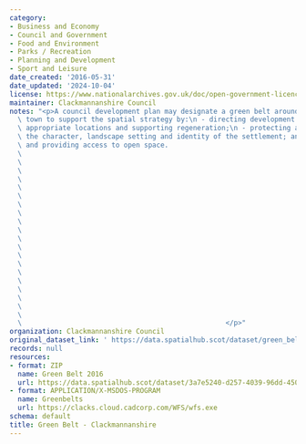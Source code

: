 ```yaml
---
category:
- Business and Economy
- Council and Government
- Food and Environment
- Parks / Recreation
- Planning and Development
- Sport and Leisure
date_created: '2016-05-31'
date_updated: '2024-10-04'
license: https://www.nationalarchives.gov.uk/doc/open-government-licence/version/3/
maintainer: Clackmannanshire Council
notes: "<p>A council development plan may designate a green belt around a city or\
  \ town to support the spatial strategy by:\n - directing development to the most\
  \ appropriate locations and supporting regeneration;\n - protecting and enhancing\
  \ the character, landscape setting and identity of the settlement; and\n - protecting\
  \ and providing access to open space.                                          \
  \                                                                              \
  \                                                                              \
  \                                                                              \
  \                                                                              \
  \                                                                              \
  \                                                                              \
  \                                                                              \
  \                                                                              \
  \                                                                              \
  \                                                                              \
  \                                                                              \
  \                                                                              \
  \                                                                              \
  \                                                                              \
  \                                                                              \
  \                                                                              \
  \                                                                              \
  \                                                                              \
  \                                                                              \
  \                                                                              \
  \                                                  </p>"
organization: Clackmannanshire Council
original_dataset_link: ' https://data.spatialhub.scot/dataset/green_belt-cl'
records: null
resources:
- format: ZIP
  name: Green Belt 2016
  url: https://data.spatialhub.scot/dataset/3a7e5240-d257-4039-96dd-450b009af130/resource/285a4ef7-7fd2-4cf5-b37b-e72ccbe50a21/download/clackmannanshire_clacks_greenbelts.zip
- format: APPLICATION/X-MSDOS-PROGRAM
  name: Greenbelts
  url: https://clacks.cloud.cadcorp.com/WFS/wfs.exe
schema: default
title: Green Belt - Clackmannanshire
---
```

